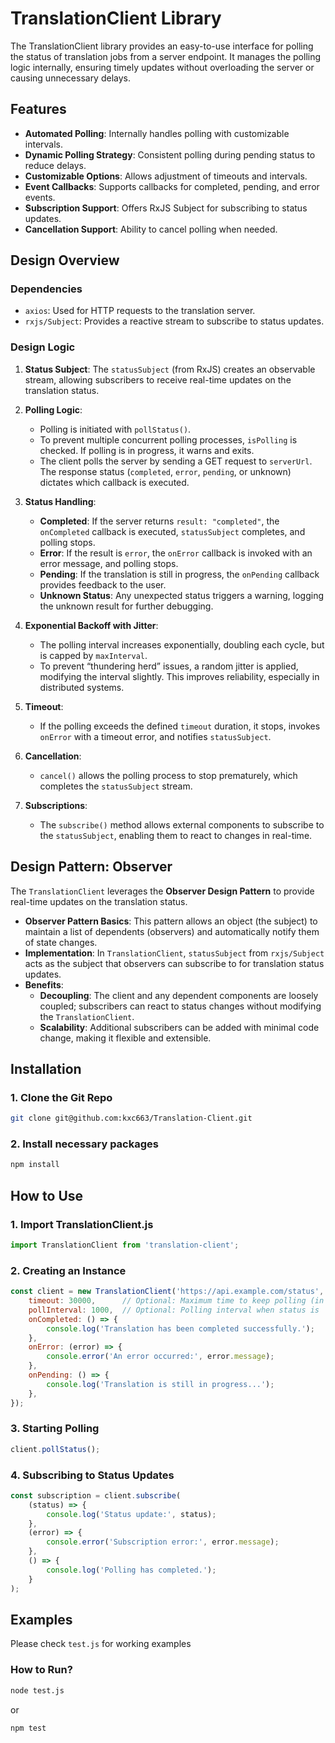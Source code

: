 # TranslationClient Library

The TranslationClient library provides an easy-to-use interface for polling the status of translation jobs from a server endpoint. It manages the polling logic internally, ensuring timely updates without overloading the server or causing unnecessary delays.

## Features

- **Automated Polling**: Internally handles polling with customizable intervals.
- **Dynamic Polling Strategy**: Consistent polling during pending status to reduce delays.
- **Customizable Options**: Allows adjustment of timeouts and intervals.
- **Event Callbacks**: Supports callbacks for completed, pending, and error events.
- **Subscription Support**: Offers RxJS Subject for subscribing to status updates.
- **Cancellation Support**: Ability to cancel polling when needed.

## Design Overview
### Dependencies
- `axios`: Used for HTTP requests to the translation server.
- `rxjs/Subject`: Provides a reactive stream to subscribe to status updates.

### Design Logic

1. **Status Subject**: The `statusSubject` (from RxJS) creates an observable stream, allowing subscribers to receive real-time updates on the translation status.
  
2. **Polling Logic**:
   - Polling is initiated with `pollStatus()`.
   - To prevent multiple concurrent polling processes, `isPolling` is checked. If polling is in progress, it warns and exits.
   - The client polls the server by sending a GET request to `serverUrl`. The response status (`completed`, `error`, `pending`, or unknown) dictates which callback is executed.
   
3. **Status Handling**:
   - **Completed**: If the server returns `result: "completed"`, the `onCompleted` callback is executed, `statusSubject` completes, and polling stops.
   - **Error**: If the result is `error`, the `onError` callback is invoked with an error message, and polling stops.
   - **Pending**: If the translation is still in progress, the `onPending` callback provides feedback to the user.
   - **Unknown Status**: Any unexpected status triggers a warning, logging the unknown result for further debugging.

4. **Exponential Backoff with Jitter**:
   - The polling interval increases exponentially, doubling each cycle, but is capped by `maxInterval`.
   - To prevent “thundering herd” issues, a random jitter is applied, modifying the interval slightly. This improves reliability, especially in distributed systems.

5. **Timeout**:
   - If the polling exceeds the defined `timeout` duration, it stops, invokes `onError` with a timeout error, and notifies `statusSubject`.

6. **Cancellation**:
   - `cancel()` allows the polling process to stop prematurely, which completes the `statusSubject` stream.

7. **Subscriptions**:
   - The `subscribe()` method allows external components to subscribe to the `statusSubject`, enabling them to react to changes in real-time.

## Design Pattern: Observer

The `TranslationClient` leverages the **Observer Design Pattern** to provide real-time updates on the translation status. 

- **Observer Pattern Basics**: This pattern allows an object (the subject) to maintain a list of dependents (observers) and automatically notify them of state changes. 
- **Implementation**: In `TranslationClient`, `statusSubject` from `rxjs/Subject` acts as the subject that observers can subscribe to for translation status updates.
- **Benefits**:
  - **Decoupling**: The client and any dependent components are loosely coupled; subscribers can react to status changes without modifying the `TranslationClient`.
  - **Scalability**: Additional subscribers can be added with minimal code change, making it flexible and extensible.

## Installation

### 1. Clone the Git Repo
~~~sh
git clone git@github.com:kxc663/Translation-Client.git
~~~

### 2. Install necessary packages
~~~sh
npm install
~~~

## How to Use

### 1. Import TranslationClient.js
```js
import TranslationClient from 'translation-client';
```

### 2. Creating an Instance
```js
const client = new TranslationClient('https://api.example.com/status', {
    timeout: 30000,      // Optional: Maximum time to keep polling (in milliseconds)
    pollInterval: 1000,  // Optional: Polling interval when status is 'pending' (in milliseconds)
    onCompleted: () => {
        console.log('Translation has been completed successfully.');
    },
    onError: (error) => {
        console.error('An error occurred:', error.message);
    },
    onPending: () => {
        console.log('Translation is still in progress...');
    },
});
```

### 3. Starting Polling
```js
client.pollStatus();
```

### 4. Subscribing to Status Updates
```js
const subscription = client.subscribe(
    (status) => {
        console.log('Status update:', status);
    },
    (error) => {
        console.error('Subscription error:', error.message);
    },
    () => {
        console.log('Polling has completed.');
    }
);
```

## Examples
Please check `test.js` for working examples

### How to Run?
~~~sh
node test.js
~~~
or
~~~sh
npm test
~~~